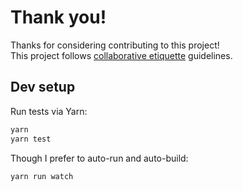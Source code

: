 # Thank you!

Thanks for considering contributing to this project!<br>
This project follows [collaborative etiquette](http://git.io/col) guidelines.

## Dev setup

Run tests via Yarn:

``` bash
yarn
yarn test
```

Though I prefer to auto-run and auto-build:

``` bash
yarn run watch
```
